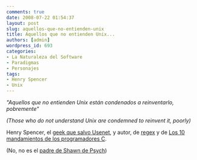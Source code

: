 ```yaml
---
comments: true
date: 2008-07-22 01:54:37
layout: post
slug: aquellos-que-no-entienden-unix
title: Aquellos que no entienden Unix...
authors: [admin]
wordpress_id: 693
categories:
- La Naturaleza del Software
- Paradigmas
- Personajes
tags:
- Henry Spencer
- Unix
---
```


_"Aquellos que no entienden Unix están condenados a reinventarlo, pobremente"_

_(Those who do not understand Unix are condemned to reinvent it, poorly)_

Henry Spencer, el [geek que salvo Usenet](http://archive.salon.com/tech/feature/2002/01/07/saving_usenet/index.html), y autor, de [regex](http://arglist.com/regex/) y de [Los 10 mandamientos de los programadores C](http://doc.cat-v.org/henry_spencer/ten-commandments).

(No, no es el [padre de Shawn de Psych](http://en.wikipedia.org/wiki/Henry_Spencer_Psych_character))
